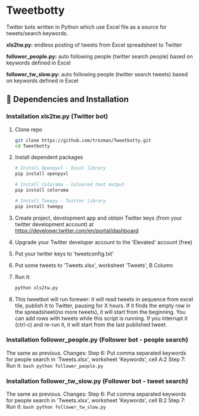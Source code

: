 # Tweetbotty
Twitter bots written in Python which use Excel file as a source for tweets/search keywords.

**xls2tw.py:** endless posting of tweets from Excel spreadsheet to Twitter

**follower_people.py:** auto following people (twitter search people) based on keywords defined in Excel

**follower_tw_slow.py:** auto following people (twitter search tweets) based on keywords defined in Excel

## :wrench: Dependencies and Installation

### Installation xls2tw.py (Twitter bot)

1. Clone repo

    ```bash
    git clone https://github.com/trozman/Tweetbotty.git
    cd Tweetbotty
    ```
2. Install dependent packages

    ```bash
    # Install Openpyxl - Excel library
    pip install openpyxl

    # Install Colorama - Coloured text output
    pip install colorama

    # Install Tweepy - Twitter library
    pip install tweepy
    ```

3. Create project, development app and obtain Twitter keys (from your twitter development account) at https://developer.twitter.com/en/portal/dashboard
4. Upgrade your Twitter developer account to the 'Elevated' account (free)
5. Put your twitter keys to 'tweetconfig.txt'  
6. Put some tweets to 'Tweets.xlsx', worksheet 'Tweets', B Column
7. Run it:
    ```bash
    python xls2tw.py
    ```
    
7.  This tweetbot will run forewer: it will read tweets in sequence from excel tile, 
publish it to Twitter, pausing for X hours. If it finds the empty row in the 
spreadsheet(no more tweets), it will start from the beginning. You can add rows 
with tweets while this script is running.
If you interrupt it (ctrl-c) and re-run it, it will start from the last published tweet.

### Installation follower_people.py (Follower bot - people search)

The same as previous. Changes:
Step 6: Put comma separated keywords for people search in 'Tweets.xlsx', worksheet 'Keywords', cell A:2
Step 7: Run it:
    ```bash
    python follower_people.py
    ```

### Installation follower_tw_slow.py (Follower bot - tweet search)

The same as previous. Changes:
Step 6: Put comma separated keywords for people search in 'Tweets.xlsx', worksheet 'Keywords', cell B:2
Step 7: Run it:
    ```bash
    python follower_tw_slow.py
    ```
